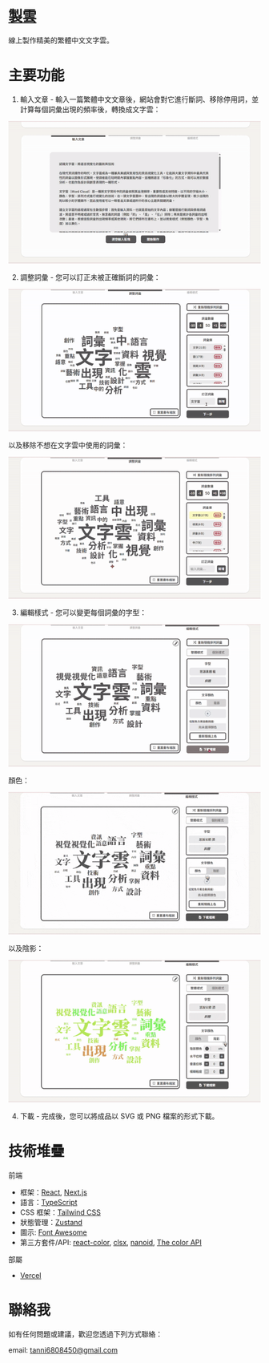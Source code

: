 # [製雲](https://make-clouds.vercel.app/)

線上製作精美的繁體中文文字雲。

# 主要功能

1. 輸入文章 - 輸入一篇繁體中文文章後，網站會對它進行斷詞、移除停用詞，並計算每個詞彙出現的頻率後，轉換成文字雲：

![Feature 1 - Input Article](/public/readme/feature_1.gif)

2. 調整詞彙 - 您可以訂正未被正確斷詞的詞彙：

![Feature 2-1 - Correct Words](/public/readme/feature_2-1.gif)

以及移除不想在文字雲中使用的詞彙：

![Feature 2-2 - Remove Words](/public/readme/feature_2-2.gif)

3. 編輯樣式 - 您可以變更每個詞彙的字型：

![Feature 3-1 - Change Global Font Style](/public/readme/feature_3-1.gif)

顏色：

![Feature 3-2 - Change Global Color](/public/readme/feature_3-2.gif)

以及陰影：

![Feature 3-3 - Change Global Shadow](/public/readme/feature_3-3.gif)

4. 下載 - 完成後，您可以將成品以 SVG 或 PNG 檔案的形式下載。

# 技術堆疊

前端

- 框架：[React](https://react.dev/), [Next.js](https://nextjs.org/)
- 語言：[TypeScript](https://www.typescriptlang.org/)
- CSS 框架：[Tailwind CSS](https://tailwindcss.com/)
- 狀態管理：[Zustand](https://github.com/pmndrs/zustand)
- 圖示: [Font Awesome](https://fontawesome.com/license/free)
- 第三方套件/API: [react-color](https://github.com/casesandberg/react-color), [clsx](https://github.com/lukeed/clsx), [nanoid](https://github.com/ai/nanoid), [The color API](https://github.com/joshbeckman/thecolorapi)

部屬

- [Vercel](https://vercel.com/)

# 聯絡我

如有任何問題或建議，歡迎您透過下列方式聯絡：

email: [tanni6808450@gmail.com](mailto:tanni6808450@gmail.com)
